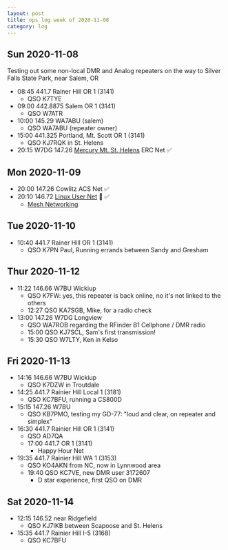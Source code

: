 ```yaml
---
layout: post
title: ops log week of 2020-11-08
category: log
---
```


## Sun 2020-11-08

Testing out some non-local DMR and Analog repeaters on the way to Silver Falls State Park, near Salem, OR

* 08:45 441.7 Rainer Hill OR 1 (3141)
  * QSO K7TYE
* 09:00 442.8875 Salem OR 1 (3141)
  * QSO W7ATR
* 10:00 145.29 WA7ABU (salem)
  * QSO WA7ABU (repeater owner)
* 15:00 441.325 Portland, Mt. Scott OR 1 (3141)
  * QSO KJ7RQK in St. Helens
* 20:15 W7DG 147.26 [Mercury Mt. St. Helens](http://www.w7msh.org/about-mmsherc-net) ERC Net ✅

## Mon 2020-11-09

* 20:00 147.26 Cowlitz ACS Net ✅
* 20:10 146.72 [Linux User Net](https://kc7nyr.com/linux/) 🐧 ✅
  * [Mesh Networking](https://willamettevalleymesh.net/meshmap/)

## Tue 2020-11-10

* 10:40 441.7 Rainer Hill OR 1 (3141)
  * QSO K7PN Paul, Running errands between Sandy and Gresham

## Thur 2020-11-12

* 11:22 146.66 W7BU Wickiup
  * QSO K7FW: yes, this repeater is back online, no it's not linked to the others
  * 12:27 QSO KA7SGB, Mike, for a radio check
* 13:00 147.26 W7DG Longview
  * QSO WA7ROB regarding the RFinder B1 Cellphone / DMR radio
  * 15:00 QSO KJ7SCL, Sam's first transmission!
  * 15:30 QSO W7LTY, Ken in Kelso

## Fri 2020-11-13

* 14:16 146.66 W7BU Wickiup
  * QSO K7DZW in Troutdale
* 14:25 441.7 Rainier Hill Local 1 (3181)
  * QSO KC7BFU, running a CS800D
* 15:15 147.26 W7BU
  * QSO KB7PMO, testing my GD-77: "loud and clear, on repeater and simplex"
* 16:30 441.7 Rainier Hill OR 1 (3141)
  * QSO AD7QA
  * 17:00 441.7 OR 1 (3141)
    * Happy Hour Net
* 19:35 441.7 Rainier Hill WA 1 (3153) 
  * QSO KO4AKN from NC, now in Lynnwood area
  * 19:40 QSO KC7VE, new DMR user 3172607
    * D star experience, first QSO on DMR

## Sat 2020-11-14

* 12:15 146.52 near Ridgefield
  * QSO KJ7IKB between Scapoose and St. Helens
* 15:35 441.7 Rainier Hill I-5 (3168)
  * QSO KC7BFU
